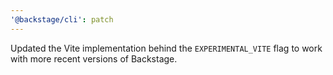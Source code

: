 ```yaml
---
'@backstage/cli': patch
---
```


Updated the Vite implementation behind the `EXPERIMENTAL_VITE` flag to work with more recent versions of Backstage.
